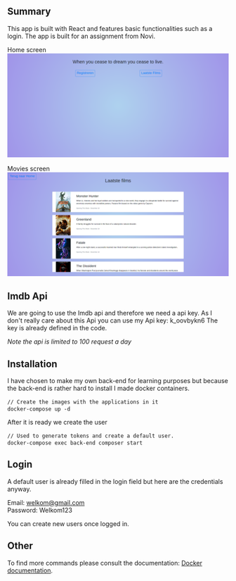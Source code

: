 ## Summary

This app is built with React and features basic functionalities such as a login. The app is built for an assignment from Novi.

Home screen
![Screenshot 15 December 2020](./HomeScreen.png)

Movies screen
![Screenshot 15 December 2020](./MovieScreen.png)

## Imdb Api

We are going to use the Imdb api and therefore we need a api key. As I don't really care about this Api you can use my Api key: k_oovbykn6
The key is already defined in the code.

*Note the api is limited to 100 request a day*

## Installation

I have chosen to make my own back-end for learning purposes but because the back-end is rather hard to install I made docker containers.


```docker
// Create the images with the applications in it
docker-compose up -d
```

After it is ready we create the user

```docker
// Used to generate tokens and create a default user.
docker-compose exec back-end composer start
```

## Login

A default user is already filled in the login field but here are the credentials anyway.

Email: welkom@gmail.com\
Password: Welkom123

You can create new users once logged in.

## Other

To find more commands please consult the documentation:
[Docker documentation](https://docs.docker.com/).
